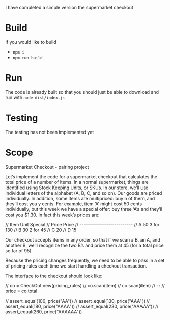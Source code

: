 I have completed a simple version the supermarket checkout

# Build
If you would like to build
- `npm i`
- `npm run build`

# Run
The code is already built so that you should just be able to download and run with `node dist/index.js`

# Testing
The testing has not been implemented yet

# Scope
Supermarket Checkout - pairing project

Let’s implement the code for a supermarket checkout that calculates the total price of a number of items. In a normal supermarket, things are identified using Stock Keeping Units, or SKUs. In our store, we’ll use individual letters of the alphabet (A, B, C, and so on). Our goods are priced individually. In addition, some items are multipriced: buy n of them, and they’ll cost you y cents. For example, item ‘A’ might cost 50 cents individually, but this week we have a special offer: buy three ‘A’s and they’ll cost you $1.30. In fact this week’s prices are:

//   Item   Unit      Special
//          Price     Price
//   --------------------------
//     A     50       3 for 130
//     B     30       2 for 45
//     C     20
//     D     15

Our checkout accepts items in any order, so that if we scan a B, an A, and another B, we’ll recognize the two B’s and price them at 45 (for a total price so far of 95).

Because the pricing changes frequently, we need to be able to pass in a set of pricing rules each time we start handling a checkout transaction.

The interface to the checkout should look like:

// co = CheckOut.new(pricing_rules)
// co.scan(item)
// co.scan(item)
//     :    :
// price = co.total

// assert_equal(100, price("AA"))
// assert_equal(130, price("AAA"))
// assert_equal(180, price("AAAA"))
// assert_equal(230, price("AAAAA"))
// assert_equal(260, price("AAAAAA"))